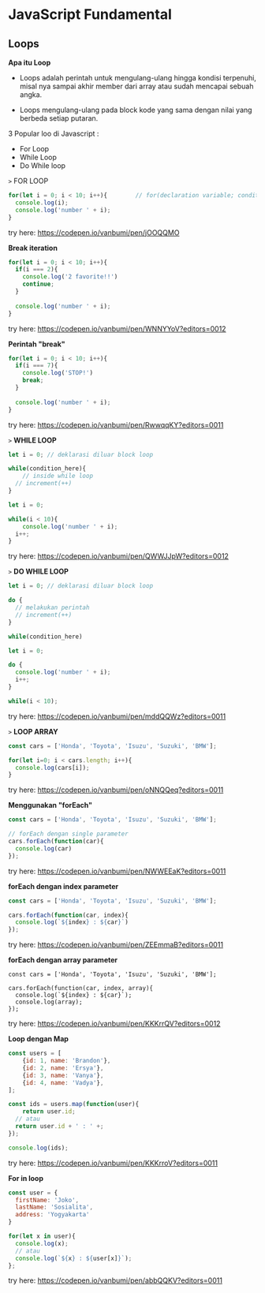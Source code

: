 

# JavaScript Fundamental

## Loops

**Apa itu Loop**

* Loops adalah perintah untuk mengulang-ulang hingga kondisi terpenuhi, misal nya sampai akhir member dari array atau sudah mencapai sebuah angka.

* Loops mengulang-ulang pada block kode yang sama dengan nilai yang berbeda setiap putaran.



3 Popular loo di Javascript :

* For Loop
* While Loop
* Do While loop



```>``` FOR LOOP

```		javascript
for(let i = 0; i < 10; i++){		// for(declaration variable; condition; increment, i+1)
  console.log(i);
  console.log('number ' + i);
}
```

try here: https://codepen.io/vanbumi/pen/jOOQQMO



**Break iteration**

```javascript
for(let i = 0; i < 10; i++){
  if(i === 2){
    console.log('2 favorite!!')
    continue;
  }
  
  console.log('number ' + i);
}
```

try here: https://codepen.io/vanbumi/pen/WNNYYoV?editors=0012



**Perintah "break"**

```javascript
for(let i = 0; i < 10; i++){
  if(i === 7){
    console.log('STOP!')
    break;
  }
  
  console.log('number ' + i);
}
```

try here: https://codepen.io/vanbumi/pen/RwwqqKY?editors=0011



```>``` **WHILE LOOP**

```javascript
let i = 0; // deklarasi diluar block loop

while(condition_here){
	// inside while loop
  // increment(++)
}
```

```javascript
let i = 0;

while(i < 10){
	console.log('number ' + i);
  i++;
}
```

try here: https://codepen.io/vanbumi/pen/QWWJJpW?editors=0012



```>``` **DO WHILE LOOP**

```javascript
let i = 0; // deklarasi diluar block loop

do {
  // melakukan perintah
  // increment(++)
}

while(condition_here)
```

```javascript
let i = 0;

do {
  console.log('number ' + i);
  i++;
}

while(i < 10);
```

try here: https://codepen.io/vanbumi/pen/mddQQWz?editors=0011



```>``` **LOOP ARRAY**

```javascript
const cars = ['Honda', 'Toyota', 'Isuzu', 'Suzuki', 'BMW'];

for(let i=0; i < cars.length; i++){
  console.log(cars[i]);
}
```

try here: https://codepen.io/vanbumi/pen/oNNQQeq?editors=0011



**Menggunakan "forEach"**

```javascript
const cars = ['Honda', 'Toyota', 'Isuzu', 'Suzuki', 'BMW'];

// forEach dengan single parameter
cars.forEach(function(car){
  console.log(car)
});
```

try here: https://codepen.io/vanbumi/pen/NWWEEaK?editors=0011



**forEach dengan index parameter**

```javascript
const cars = ['Honda', 'Toyota', 'Isuzu', 'Suzuki', 'BMW'];

cars.forEach(function(car, index){
  console.log(`${index} : ${car}`)
});
```

try here: https://codepen.io/vanbumi/pen/ZEEmmaB?editors=0011



**forEach dengan array parameter**

```react
const cars = ['Honda', 'Toyota', 'Isuzu', 'Suzuki', 'BMW'];

cars.forEach(function(car, index, array){
  console.log(`${index} : ${car}`);
  console.log(array);
});
```

try here: https://codepen.io/vanbumi/pen/KKKrrQV?editors=0012



**Loop dengan Map**

```javascript
const users = [
	{id: 1, name: 'Brandon'},
	{id: 2, name: 'Ersya'},
	{id: 3, name: 'Vanya'},
	{id: 4, name: 'Vadya'},
];

const ids = users.map(function(user){
	return user.id;
  // atau
  return user.id + ' : ' +;
});

console.log(ids);
```

try here: https://codepen.io/vanbumi/pen/KKKrroV?editors=0011



**For in loop**

```javascript
const user = {
  firstName: 'Joko',
  lastName: 'Sosialita',
  address: 'Yogyakarta'
}

for(let x in user){
  console.log(x);
  // atau
  console.log(`${x} : ${user[x]}`);
};
```

try here: https://codepen.io/vanbumi/pen/abbQQKV?editors=0011

